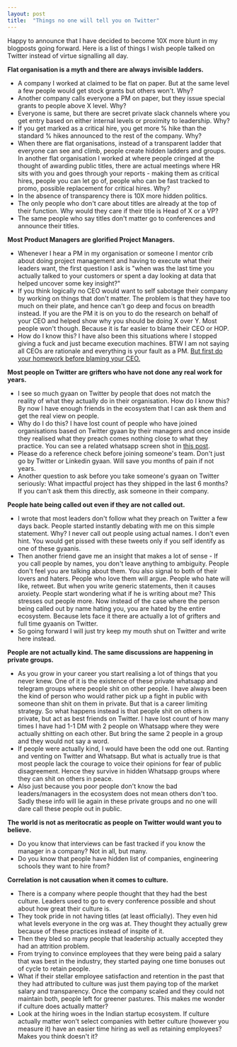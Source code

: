 ```yaml
---
layout: post
title:  "Things no one will tell you on Twitter"
---
```


Happy to announce that I have decided to become 10X more blunt in my blogposts going forward. Here is a list of things I wish people talked on Twitter instead of virtue signalling all day.

**Flat organisation is a myth and there are always invisible ladders.**

- A company I worked at claimed to be flat on paper. But at the same level a few people would get stock grants but others won't. Why?
- Another company calls everyone a PM on paper, but they issue special grants to people above X level. Why?
- Everyone is same, but there are secret private slack channels where you get entry based on either internal levels or proximity to leadership. Why?
- If you get marked as a critical hire, you get more % hike than the standard % hikes announced to the rest of the company. Why?
- When there are flat organisations, instead of a transparent ladder that everyone can see and climb, people create hidden ladders and groups. In another flat organisation I worked at where people cringed at the thought of awarding public titles, there are actual meetings where HR sits with you and goes through your reports - making them as critical hires, people you can let go of, people who can be fast tracked to promo, possible replacement for critical hires. Why?
- In the absence of transparency there is 10X more hidden politics.
- The only people who don't care about titles are already at the top of their function. Why would they care if their title is Head of X or a VP?
- The same people who say titles don't matter go to conferences and announce their titles.

**Most Product Managers are glorified Project Managers.**

- Whenever I hear a PM in my organisation or someone I mentor crib about doing project management and having to execute what their leaders want, the first question I ask is "when was the last time you actually talked to your customers or spent a day looking at data that helped uncover some key insight?"
- If you think logically no CEO would want to self sabotage their company by working on things that don't matter. The problem is that they have too much on their plate, and hence can't go deep and focus on breadth instead. If you are the PM it is on you to do the research on behalf of your CEO and helped show why you should be doing X over Y. Most people won't though. Because it is far easier to blame their CEO or HOP.
- How do I know this? I have also been this situations where I stopped giving a fuck and just became execution machines. BTW I am not saying all CEOs are rationale and everything is your fault as a PM. [But first do your homework before blaming your CEO.](https://manassaloi.com/2021/01/13/planning-feature.html)

**Most people on Twitter are grifters who have not done any real work for years.**

- I see so much gyaan on Twitter by people that does not match the reality of what they actually do in their organisation. How do I know this? By now I have enough friends in the ecosystem that I can ask them and get the real view on people.
- Why do I do this? I have lost count of people who have joined organisations based on Twitter gyaan by their managers and once inside they realised what they preach comes nothing close to what they practice. You can see a related whatsapp screen shot in [this post](https://manassaloi.com/2021/09/13/twitter-virtue-signalling.html).
- Please do a reference check before joining someone's team. Don't just go by Twitter or Linkedin gyaan. Will save you months of pain if not years.
- Another question to ask before you take someone's gyaan on Twitter seriously: What impactful project has they shipped in the last 6 months? If you can't ask them this directly, ask someone in their company.

**People hate being called out even if they are not called out.**

- I wrote that most leaders don't follow what they preach on Twitter a few days back. People started instantly debating with me on this simple statement. Why? I never call out people using actual names. I don't even hint. You would get pissed with these tweets only if you self identify as one of these gyaanis.
- Then another friend gave me an insight that makes a lot of sense - If you call people by names, you don't leave anything to ambiguity. People don't feel you are talking about them. You also signal to both of their lovers and haters. People who love them will argue. People who hate will like, retweet. But when you write generic statements, then it causes anxiety. People start wondering what if he is writing about me? This stresses out people more. Now instead of the case where the person being called out by name hating you, you are hated by the entire ecosystem. Because lets face it there are actually a lot of grifters and full time gyaanis on Twitter.
- So going forward I will just try keep my mouth shut on Twitter and write here instead.

**People are not actually kind. The same discussions are happening in private groups.**

- As you grow in your career you start realising a lot of things that you never knew. One of it is the existence of these private whatsapp and telegram groups where people shit on other people. I have always been the kind of person who would rather pick up a fight in public with someone than shit on them in private. But that is a career limiting strategy. So what happens instead is that people shit on others in private, but act as best friends on Twitter. I have lost count of how many times I have had 1-1 DM with 2 people on Whatsapp where they were actually shitting on each other. But bring the same 2 people in a group and they would not say a word.
- If people were actually kind, I would have been the odd one out. Ranting and venting on Twitter and Whatsapp. But what is actually true is that most people lack the courage to voice their opinions for fear of public disagreement. Hence they survive in hidden Whatsapp groups where they can shit on others in peace.
- Also just because you poor people don't know the bad leaders/managers in the ecosystem does not mean others don't too. Sadly these info will lie again in these private groups and no one will dare call these people out in public.

**The world is not as meritocratic as people on Twitter would want you to believe.**

- Do you know that interviews can be fast tracked if you know the manager in a company? Not in all, but many.
- Do you know that people have hidden list of companies, engineering schools they want to hire from?

**Correlation is not causation when it comes to culture.**

- There is a company where people thought that they had the best culture. Leaders used to go to every conference possible and shout about how great their culture is.
- They took pride in not having titles (at least officially). They even hid what levels everyone in the org was at. They thought they actually grew because of these practices instead of inspite of it.
- Then they bled so many people that leadership actually accepted they had an attrition problem.
- From trying to convince employees that they were being paid a salary that was best in the industry, they started paying one time bonuses out of cycle to retain people.
- What if their stellar employee satisfaction and retention in the past that they had attributed to culture was just them paying top of the market salary and transparency. Once the company scaled and they could not maintain both, people left for greener pastures. This makes me wonder if culture does actually matter?
- Look at the hiring woes in the Indian startup ecosystem. If culture actually matter won't select companies with better culture (however you measure it) have an easier time hiring as well as retaining employees? Makes you think doesn't it?
